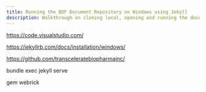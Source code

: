 ```yaml
---
title: Running the DDF Document Repository on Windows using Jekyll
description: Walkthrough on cloning local, opening and running the document repository using Visual Studio Code and Jekyll on Windows
---
```


https://code.visualstudio.com/

https://jekyllrb.com/docs/installation/windows/

https://github.com/transceleratebiopharmainc/

bundle exec jekyll serve

gem webrick
